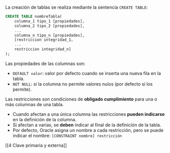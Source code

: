 
La creación de tablas se realiza mediante la sentencia `CREATE TABLE`:

```SQL
CREATE TABLE nombreTabla(
	columna_1 tipo_1 [propiedades],
	columna_2 tipo_2 [propiedades],
	...
	columna_n tipo_n [propiedades],
	[restriccion integridad_1,
	...
	restriccion integridad_n]
);
```

Las propiedades de las columnas son:
* `DEFAULT valor`: valor por defecto cuando se inserta una nueva fila en la tabla.
* `NOT NULL`: si la columna no permite valores nulos (por defecto sí los permite).

Las restricciones son condiciones de **obligado cumplimiento** para una o más columnas de una tabla.

* Cuando afectan a una única columna las restricciones **pueden indicarse** en la definición de la columna.
* Si afectan a varias, se **deben** indicar al final de la definición de la tabla.
* Por defecto, Oracle asigna un nombre a cada restricción, pero se puede indicar el nombre: `[CONSTRAINT nombre] restricción`

[[4 Clave primaria y externa]]

